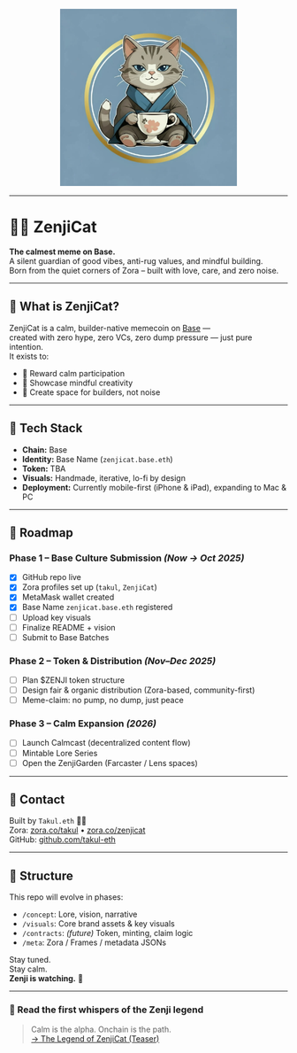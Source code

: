 <p align="center">
  <img src="visuals/zenjicat-key-visual.JPG" alt="ZenjiCat Key Visual" width="320"/>
</p>

---

# 🧘‍♂️ ZenjiCat

**The calmest meme on Base.**  
A silent guardian of good vibes, anti-rug values, and mindful building.  
Born from the quiet corners of Zora – built with love, care, and zero noise.

---

## 👣 What is ZenjiCat?

ZenjiCat is a calm, builder-native memecoin on [Base](https://base.org) —  
created with zero hype, zero VCs, zero dump pressure — just pure intention.  
It exists to:

- 🌱 Reward calm participation  
- 🎨 Showcase mindful creativity  
- 🐾 Create space for builders, not noise  

---

## 🧰 Tech Stack

- **Chain:** Base  
- **Identity:** Base Name (`zenjicat.base.eth`)  
- **Token:** TBA  
- **Visuals:** Handmade, iterative, lo-fi by design  
- **Deployment:** Currently mobile-first (iPhone & iPad), expanding to Mac & PC  

---

## 🔭 Roadmap

### Phase 1 – Base Culture Submission *(Now → Oct 2025)*
- [x] GitHub repo live  
- [x] Zora profiles set up (`takul`, `ZenjiCat`)  
- [x] MetaMask wallet created  
- [x] Base Name `zenjicat.base.eth` registered  
- [ ] Upload key visuals  
- [ ] Finalize README + vision  
- [ ] Submit to Base Batches  

### Phase 2 – Token & Distribution *(Nov–Dec 2025)*
- [ ] Plan $ZENJI token structure  
- [ ] Design fair & organic distribution (Zora-based, community-first)  
- [ ] Meme-claim: no pump, no dump, just peace  

### Phase 3 – Calm Expansion *(2026)*
- [ ] Launch Calmcast (decentralized content flow)  
- [ ] Mintable Lore Series  
- [ ] Open the ZenjiGarden (Farcaster / Lens spaces)  

---

## 💬 Contact

Built by `Takul.eth` 🧘‍♂️  
Zora: [zora.co/takul](https://zora.co/takul) • [zora.co/zenjicat](https://zora.co/zenjicat)  
GitHub: [github.com/takul-eth](https://github.com/takul-eth)  

---

## 📁 Structure

This repo will evolve in phases:

- `/concept`: Lore, vision, narrative  
- `/visuals`: Core brand assets & key visuals  
- `/contracts`: *(future)* Token, minting, claim logic  
- `/meta`: Zora / Frames / metadata JSONs  

Stay tuned.  
Stay calm.  
**Zenji is watching.** 🐾

---

### 📜 Read the first whispers of the Zenji legend
> Calm is the alpha. Onchain is the path.  
[→ The Legend of ZenjiCat (Teaser)](concept/lore-teaser.md)

